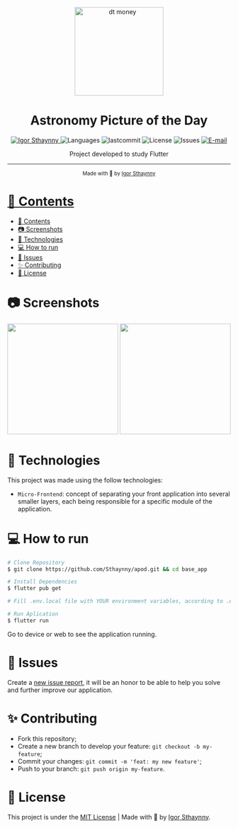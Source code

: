 <p align="center">
   <img src="https://user-images.githubusercontent.com/46109133/123561796-e99b8000-d780-11eb-8d58-a46e9d82a2dd.png" alt="dt money" width="200"/>
</p>

<h1 align="center">Astronomy Picture of the Day</h1>

<p align="center">
   <a href="https://www.linkedin.com/in/igor-sthaynny/">
      <img alt="Igor Sthaynny" src="https://img.shields.io/badge/-Sthaynny-5965e0?style=flat&logo=Linkedin&logoColor=white" />
   </a>
  <img alt="Languages" src="https://img.shields.io/github/languages/count/Sthaynny/apod?color=%235963C5" />
  <img alt="lastcommit" src="https://img.shields.io/github/last-commit/Sthaynny/apod?color=%235761C3" />
  <img alt="License" src="https://img.shields.io/github/license/Sthaynny/apod?color=%235E69D7" />
  <img alt="Issues" src="https://img.shields.io/github/issues/Sthaynny/apod?color=%235965E0">
  <a href="mailto:igorsthaynny@gmail.com">
   <img alt="E-mail" src="https://img.shields.io/badge/-igorsthaynny%40gmail.com-%23525DCB" />
  </a>
</p>

<p align="center">Project developed to study Flutter</p>

<hr />

<div align="center">
  <sub> Made with 💖 by
    <a href="https://github.com/Sthaynny">Igor Sthaynny
  </sub>
</div>

# 📌 Contents

- [📌 Contents](#-contents)
- [:camera: Screenshots](#camera-screenshots)
- [:rocket: Technologies](#rocket-technologies)
- [:computer: How to run](#computer-how-to-run)
- [:bug: Issues](#bug-issues)
- [:sparkles: Contributing](#sparkles-contributing)
- [:page_facing_up: License](#page_facing_up-license)

# :camera: Screenshots
<div align="center">
  <img src="https://user-images.githubusercontent.com/46109133/142040693-32a6136c-ff7d-4e10-b436-f832e54de12d.png" width="250px">
  <img src="https://user-images.githubusercontent.com/46109133/142040767-d7e53722-2132-4a47-adf0-44642fdfb1f2.png" width="250px">
</div>
  


# :rocket: Technologies
This project was made using the follow technologies:

- `Micro-Frontend`: concept of separating your front application into several smaller layers, each being responsible for a specific module of the application.

# :computer: How to run

```bash
# Clone Repository
$ git clone https://github.com/Sthaynny/apod.git && cd base_app

# Install Dependencies
$ flutter pub get

# Fill .env.local file with YOUR environment variables, according to .env.example file.

# Run Aplication
$ flutter run
```
Go to device or web to see the application running.

# :bug: Issues

Create a <a href="https://github.com/Sthaynny/apod/issues">new issue report</a>, it will be an honor to be able to help you solve and further improve our application.

# :sparkles: Contributing

- Fork this repository;
- Create a new branch to develop your feature: `git checkout -b my-feature`;
- Commit your changes: `git commit -m 'feat: my new feature'`;
- Push to your branch: `git push origin my-feature`.

# :page_facing_up: License

This project is under the [MIT License](./LICENSE) |
Made with 💖 by [Igor Sthaynny](https://www.linkedin.com/in/igor-sthaynny/).
